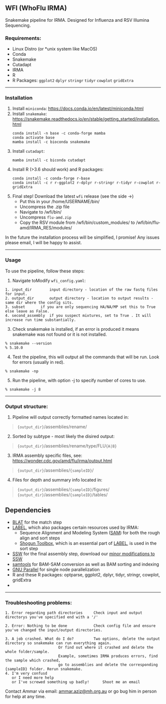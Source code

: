 ## WFI (WhoFlu IRMA) 

Snakemake pipeline for IRMA. Designed for Influenza and RSV Illumina Sequencing.
### Requirements:
- Linux Distro (or \*unix system like MacOS) 
- Conda
- Snakemake
- Cutadapt
- IRMA
- R
- R Packages: `ggplot2` `dplyr` `stringr` `tidyr` `cowplot` `gridExtra`

---
### Installation

1. Install `miniconda`: https://docs.conda.io/en/latest/miniconda.html
2. Install `snakemake`: https://snakemake.readthedocs.io/en/stable/getting_started/installation.html
    ```
    conda install -n base -c conda-forge mamba
    conda activate base
    mamba install -c bioconda snakemake
    ```
3. Install `cutadapt`:
    ```
    mamba install -c biconda cutadapt
    ```
4. Install R (>3.6 should work) and R packages:
    ```
    conda install -c conda-forge r-base 
    conda install -c r r-ggplot2 r-dplyr r-stringr r-tidyr r-cowplot r-gridExtra
    ```
5. Final step! Download the latest `wfi` release (see the side ->)
	- Put this in your /home/USERNAME/bin/
	- Uncompress the .zip file
	- Navigate to /wfi/bin/
	- Uncompress `flu-amd.zip`
	- Copy the RSV module from /wfi/bin/custom_modules/ to /wfi/bin/flu-amd/IRMA_RES/modules/

In the future the installation process will be simplified, I promise! Any issues please email, I will be happy to assist.

---
### Usage

To use the pipeline, follow these steps:

1. Navigate toModify `wfi_config.yaml`:
```
1. input_dir		input directory - location of the raw fastq files for input.
2. output_dir		output directory - location to output results - same dir where the config sits.
3. subset 		if you are only sequencing HA/NA/MP set this to True else leave as False.
4. second_assembly	if you suspect mixtures, set to True . It will increase run time substantially. 
```
3. Check snakemake is installed, if an error is produced it means snakemake was not found or it is not installed.
```	
% snakemake --version
% 5.10.0 
```

4. Test the pipeline, this will output all the commands that will be run. Look for errors (usually in red).
```
% snakemake -np
```

5. Run the pipeline, with option -j to specify number of cores to use.
```
% snakemake -j 8
```
---
### Output structure:
	
1. Pipeline will output correctly formatted names located in:
	
> `{output_dir}`/assemblies/rename/

2. Sorted by subtype - most likely the disired output:
	
> `{output_dir}`/assemblies/rename/type/FLU`{A|B}`

3. IRMA assembly specific files, see: https://wonder.cdc.gov/amd/flu/irma/output.html
	
> `{output_dir}`/assemblies/`{sampleID}`/

4. Files for depth and summary info located in:
	
> `{output_dir}`/assemblies/`{sampleID}`/figures/
> `{output_dir}`/assemblies/`{sampleID}`/tables/
	


## Dependencies

- [BLAT] for the match step
- [LABEL], which also packages certain resources used by IRMA:
    - Sequence Alignment and Modeling System ([SAM]) for both the rough align and sort steps
    - [Shogun Toolbox], which is an essential part of [LABEL], is used in the sort step
- [SSW] for the final assembly step, download our [minor modifications to SSW](https://wonder.cdc.gov/amd/flu/irma/ssw-modified.tar.gz)
- [samtools] for BAM-SAM conversion as well as BAM sorting and indexing
- [GNU Parallel] for single node parallelization
- R and these R packages: optparse, ggplot2, dplyr, tidyr, stringr, cowplot, gridExtra
- 
[IRMA manuscript]: https://bmcgenomics.biomedcentral.com/articles/10.1186/s12864-016-3030-6
[IRMA Website]: https://wonder.cdc.gov/amd/flu/irma/
[IRMA v0.6.7 zip file]: https://wonder.cdc.gov/amd/flu/irma/flu-amd-201704.zip
[SAM]: https://www.ncbi.nlm.nih.gov/pubmed/9927713
[BLAT]: http://www.kentinformatics.com/products.html
[LABEL]: https://wonder.cdc.gov/amd/flu/label/
[SSW]: http://journals.plos.org/plosone/article?id=10.1371/journal.pone.0082138
[samtools]: http://www.htslib.org/
[GNU Parallel]: https://www.gnu.org/software/parallel/
[Shogun Toolbox]: http://shogun.ml/	
	
---
### Troubleshooting problems:
```
1. Error regarding path directories		Check input and output directorys you've specified end with a '/'

2. Error: Nothing to be done			Check config file and ensure you've changed the input/output directories. 

3. A job crashed. What do I do?			Two options, delete the output directory so snakemake can run everything again. 
						Or find out where it crashed and delete the whole folder/sample. 
						Example, sometimes IRMA produces errors, find the sample which crashed, 
						go to assemblies and delete the corresponding {sampleID} folder. Rerun snakemake.
4. I'm very confusd 										
   or I need more help			
   or I've screwed something up badly!		Shoot me an email
```
Contact Ammar via email: ammar.aziz@mh.org.au or go bug him in person for help at any time.
